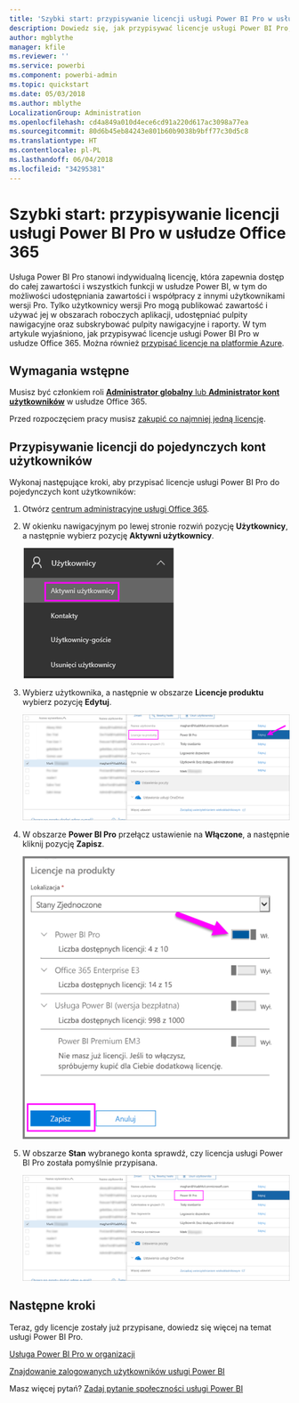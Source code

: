 ```yaml
---
title: 'Szybki start: przypisywanie licencji usługi Power BI Pro w usłudze Office 365'
description: Dowiedz się, jak przypisywać licencje usługi Power BI Pro, umożliwiając użytkownikom dostęp do całej zawartości i wszystkich funkcji w usłudze Power BI.
author: mgblythe
manager: kfile
ms.reviewer: ''
ms.service: powerbi
ms.component: powerbi-admin
ms.topic: quickstart
ms.date: 05/03/2018
ms.author: mblythe
LocalizationGroup: Administration
ms.openlocfilehash: cd4a849a010d4ece6cd91a220d617ac3098a77ea
ms.sourcegitcommit: 80d6b45eb84243e801b60b9038b9bff77c30d5c8
ms.translationtype: HT
ms.contentlocale: pl-PL
ms.lasthandoff: 06/04/2018
ms.locfileid: "34295381"
---
```

# <a name="quickstart-assign-power-bi-pro-licenses-in-office-365"></a>Szybki start: przypisywanie licencji usługi Power BI Pro w usłudze Office 365

Usługa Power BI Pro stanowi indywidualną licencję, która zapewnia dostęp do całej zawartości i wszystkich funkcji w usłudze Power BI, w tym do możliwości udostępniania zawartości i współpracy z innymi użytkownikami wersji Pro. Tylko użytkownicy wersji Pro mogą publikować zawartość i używać jej w obszarach roboczych aplikacji, udostępniać pulpity nawigacyjne oraz subskrybować pulpity nawigacyjne i raporty. W tym artykule wyjaśniono, jak przypisywać licencje usługi Power BI Pro w usłudze Office 365. Można również [przypisać licencje na platformie Azure](service-admin-assigning-power-bi-pro-licenses-azure.md).


## <a name="prerequisites"></a>Wymagania wstępne

Musisz być członkiem roli [**Administrator globalny** lub **Administrator kont użytkowników**](https://support.office.com/article/about-office-365-admin-roles-da585eea-f576-4f55-a1e0-87090b6aaa9d?ui=en-US&rs=en-US&ad=US) w usłudze Office 365.

Przed rozpoczęciem pracy musisz [zakupić co najmniej jedną licencję](service-admin-purchasing-power-bi-pro.md).



## <a name="assign-licenses-to-individual-user-accounts"></a>Przypisywanie licencji do pojedynczych kont użytkowników

Wykonaj następujące kroki, aby przypisać licencje usługi Power BI Pro do pojedynczych kont użytkowników:

1. Otwórz [centrum administracyjne usługi Office 365](https://portal.office.com/adminportal/home#/homepage).

2. W okienku nawigacyjnym po lewej stronie rozwiń pozycję **Użytkownicy**, a następnie wybierz pozycję **Aktywni użytkownicy**.

    ![Aktywni użytkownicy](media/service-admin-assigning-power-bi-pro-licenses/service-assigning-power-bi-pro-licenses-05.png)

3. Wybierz użytkownika, a następnie w obszarze **Licencje produktu** wybierz pozycję **Edytuj**.

    ![Edytowanie licencji produktów](media/service-admin-assigning-power-bi-pro-licenses/service-assigning-power-bi-pro-licenses-06.png)

4. W obszarze **Power BI Pro** przełącz ustawienie na **Włączone**, a następnie kliknij pozycję **Zapisz**.

    ![Licencje produktów włączone](media/service-admin-assigning-power-bi-pro-licenses/service-assigning-power-bi-pro-licenses-07.png)

5. W obszarze **Stan** wybranego konta sprawdź, czy licencja usługi Power BI Pro została pomyślnie przypisana.

    ![Weryfikowanie stanu licencji](media/service-admin-assigning-power-bi-pro-licenses/service-assigning-power-bi-pro-licenses-08.png)



## <a name="next-steps"></a>Następne kroki

Teraz, gdy licencje zostały już przypisane, dowiedz się więcej na temat usługi Power BI Pro.

[Usługa Power BI Pro w organizacji](service-admin-power-bi-pro-in-your-organization.md)

[Znajdowanie zalogowanych użytkowników usługi Power BI](service-admin-access-usage.md)

Masz więcej pytań? [Zadaj pytanie społeczności usługi Power BI](https://community.powerbi.com/)